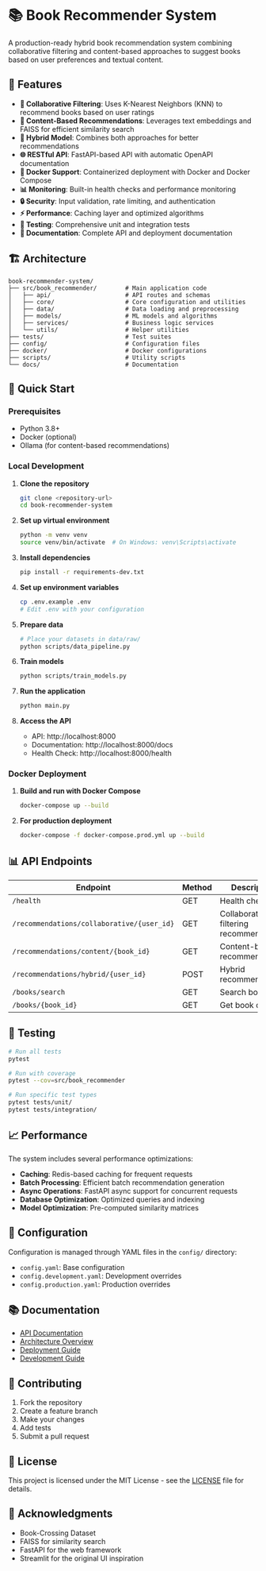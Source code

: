 # 📚 Book Recommender System

A production-ready hybrid book recommendation system combining collaborative filtering and content-based approaches to suggest books based on user preferences and textual content.

## 🚀 Features

- **🤝 Collaborative Filtering**: Uses K-Nearest Neighbors (KNN) to recommend books based on user ratings
- **📝 Content-Based Recommendations**: Leverages text embeddings and FAISS for efficient similarity search
- **🔄 Hybrid Model**: Combines both approaches for better recommendations
- **🌐 RESTful API**: FastAPI-based API with automatic OpenAPI documentation
- **🐳 Docker Support**: Containerized deployment with Docker and Docker Compose
- **📊 Monitoring**: Built-in health checks and performance monitoring
- **🔒 Security**: Input validation, rate limiting, and authentication
- **⚡ Performance**: Caching layer and optimized algorithms
- **🧪 Testing**: Comprehensive unit and integration tests
- **📖 Documentation**: Complete API and deployment documentation

## 🏗️ Architecture

```
book-recommender-system/
├── src/book_recommender/        # Main application code
│   ├── api/                     # API routes and schemas
│   ├── core/                    # Core configuration and utilities
│   ├── data/                    # Data loading and preprocessing
│   ├── models/                  # ML models and algorithms
│   ├── services/                # Business logic services
│   └── utils/                   # Helper utilities
├── tests/                       # Test suites
├── config/                      # Configuration files
├── docker/                      # Docker configurations
├── scripts/                     # Utility scripts
└── docs/                        # Documentation
```

## 🚀 Quick Start

### Prerequisites

- Python 3.8+
- Docker (optional)
- Ollama (for content-based recommendations)

### Local Development

1. **Clone the repository**
   ```bash
   git clone <repository-url>
   cd book-recommender-system
   ```

2. **Set up virtual environment**
   ```bash
   python -m venv venv
   source venv/bin/activate  # On Windows: venv\Scripts\activate
   ```

3. **Install dependencies**
   ```bash
   pip install -r requirements-dev.txt
   ```

4. **Set up environment variables**
   ```bash
   cp .env.example .env
   # Edit .env with your configuration
   ```

5. **Prepare data**
   ```bash
   # Place your datasets in data/raw/
   python scripts/data_pipeline.py
   ```

6. **Train models**
   ```bash
   python scripts/train_models.py
   ```

7. **Run the application**
   ```bash
   python main.py
   ```

8. **Access the API**
   - API: http://localhost:8000
   - Documentation: http://localhost:8000/docs
   - Health Check: http://localhost:8000/health

### Docker Deployment

1. **Build and run with Docker Compose**
   ```bash
   docker-compose up --build
   ```

2. **For production deployment**
   ```bash
   docker-compose -f docker-compose.prod.yml up --build
   ```

## 📊 API Endpoints

| Endpoint | Method | Description |
|----------|--------|-------------|
| `/health` | GET | Health check |
| `/recommendations/collaborative/{user_id}` | GET | Collaborative filtering recommendations |
| `/recommendations/content/{book_id}` | GET | Content-based recommendations |
| `/recommendations/hybrid/{user_id}` | POST | Hybrid recommendations |
| `/books/search` | GET | Search books |
| `/books/{book_id}` | GET | Get book details |

## 🧪 Testing

```bash
# Run all tests
pytest

# Run with coverage
pytest --cov=src/book_recommender

# Run specific test types
pytest tests/unit/
pytest tests/integration/
```

## 📈 Performance

The system includes several performance optimizations:

- **Caching**: Redis-based caching for frequent requests
- **Batch Processing**: Efficient batch recommendation generation
- **Async Operations**: FastAPI async support for concurrent requests
- **Database Optimization**: Optimized queries and indexing
- **Model Optimization**: Pre-computed similarity matrices

## 🔧 Configuration

Configuration is managed through YAML files in the `config/` directory:

- `config.yaml`: Base configuration
- `config.development.yaml`: Development overrides
- `config.production.yaml`: Production overrides

## 📚 Documentation

- [API Documentation](docs/API.md)
- [Architecture Overview](docs/ARCHITECTURE.md)
- [Deployment Guide](docs/DEPLOYMENT.md)
- [Development Guide](docs/DEVELOPMENT.md)

## 🤝 Contributing

1. Fork the repository
2. Create a feature branch
3. Make your changes
4. Add tests
5. Submit a pull request

## 📄 License

This project is licensed under the MIT License - see the [LICENSE](LICENSE) file for details.

## 🙏 Acknowledgments

- Book-Crossing Dataset
- FAISS for similarity search
- FastAPI for the web framework
- Streamlit for the original UI inspiration
